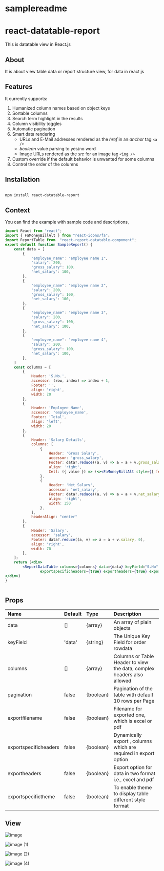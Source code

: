 # samplereadme
# react-datatable-report

This is datatable view in React.js

## About
It is about view table data or report structure view, for data in react js


## Features

It currently supports:

1. Humanized column names based on object keys
1. Sortable columns
1. Search term highlight in the results
1. Column visibility toggles
1. Automatic pagination
1. Smart data rendering
   - URLs and E-Mail addresses rendered as the _href_ in an _anchor_ tag
     `<a />`
   - _boolean_ value parsing to yes/no word
   - Image URLs rendered as the _src_ for an image tag `<img />`
1. Custom override if the default behavior is unwanted for some columns
1. Control the order of the columns


## Installation

```sh

npm install react-datatable-report

```


## Context


You can find the example with sample code and descriptions,



```jsx
import React from "react";
import { FaMoneyBillAlt } from "react-icons/fa";
import ReportTable from  "react-report-datatable-component";
export default function SampleReport() {
    const data = [
        {
            "employee_name": "employee name 1",
            "salary": 200,
            "gross_salary": 100,
            "net_salary": 100,
        },
        {
            "employee_name": "employee name 2",
            "salary": 200,
            "gross_salary": 100,
            "net_salary": 100,
        },
        {
            "employee_name": "employee name 3",
            "salary": 200,
            "gross_salary": 100,
            "net_salary": 100,
        },
        {
            "employee_name": "employee name 4",
            "salary": 200,
            "gross_salary": 100,
            "net_salary": 100,
        },
    ]
    const columns = [
        {
            Header: 'S.No.',
            accessor: (row, index) => index + 1,
            Footer: '',
            align: 'right',
            width: 20
        },
        {
            Header: 'Employee Name',
            accessor: 'employee_name',
            Footer: 'Total',
            align: 'left',
            width: 20
        },
        {
            Header: 'Salary Details',
            columns: [
                {
                    Header: 'Gross Salary',
                    accessor: 'gross_salary',
                    Footer: data?.reduce((a, v) => a = a + v.gross_salary, 0),
                    align: 'right',
                    Cell: ({ value }) => (<><FaMoneyBillAlt style={{ fontSize: "16px", color: "green" }} /> <span>{value}</span></>), width: 120
                },
                {
                    Header: 'Net Salary',
                    accessor: 'net_salary',
                    Footer: data?.reduce((a, v) => a = a + v.net_salary, 0),
                    align: 'right',
                    width: 150
                },
            ],
            headerAlign: "center"
        },
        {
            Header: 'Salary',
            accessor: 'salary',
            Footer: data?.reduce((a, v) => a = a + v.salary, 0),
            align: 'right',
            width: 70
        },
    ];
    return (<div>
		<ReportDataTable columns={columns} data={data} keyField="S.No" pagination={true} exportfilename={"sampledata"}
                exportspecificheaders={true} exportheaders={true} exportspecifictheme={true} />
</div>)
}  
	

```


## Props

| Name               		| Default               | Type                  | Description                                                       			|
| :------------------------ | :-------------------- | :-------------------- | :---------------------------------------------------------------------------- |
| data              		| []                    | {array}   			| An array of plain objects          						        			|
| keyField           		| 'data'                | {string}              | The Unique Key Field for order rowdata                            			|
| columns		     		| []                	| {array}            	| Columns or Table Header to view the data, complex headers also allowed      	|
| pagination		 		| false                 | {boolean}             | Pagination of the table with default 10 rows per Page    						|
| exportfilename     		| false                 | {boolean}             | Filename for exported one, which is excel or pdf								|
| exportspecificheaders 	| false                 | {boolean}             | Dynamically export , columns which are required in export option            	|
| exportheaders         	| false                 | {boolean}             | Export option for data in two format i.e., excel and pdf          			|
| exportspecifictheme   	| false                 | {boolean}             | To enable theme to display table different style format                       |


## View

![image](https://github.com/mickeyranger/samplereadme/assets/8128262/c6760fe3-8510-4144-8c11-14062efafebd)

![image (1)](https://github.com/mickeyranger/samplereadme/assets/8128262/b58ff966-07f7-4bef-a170-daffd014505b)

![image (2)](https://github.com/mickeyranger/samplereadme/assets/8128262/3784f87c-09d5-44a7-8f5e-43f5b92f2277)

![image (4)](https://github.com/mickeyranger/samplereadme/assets/8128262/b6029239-d8c6-44bf-8509-4f8ddad0e4d0)





